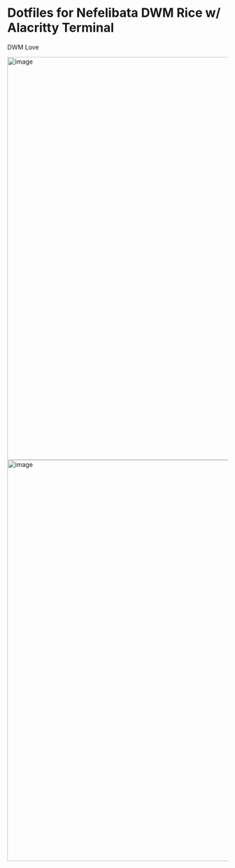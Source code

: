 # Dotfiles for Nefelibata DWM Rice w/ Alacritty Terminal 
DWM Love

<img width="1917" height="921" alt="image" src="https://github.com/user-attachments/assets/da9fbc56-2c66-4447-b3df-132513299f1a" />
<img width="1915" height="917" alt="image" src="https://github.com/user-attachments/assets/51c391f9-3422-486c-89a7-c93b1b26613e" />
